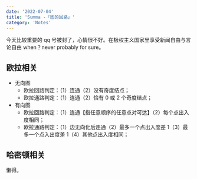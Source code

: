 ```yaml
---
date: '2022-07-04'
title: 'Summa -「图的回路」'
category: 'Notes'
---
```


今天比较重要的 qq 号被封了，心情很不好。在极权主义国家里享受新闻自由与言论自由 when？never probably for sure。

## 欧拉相关

- 无向图
  - 欧拉回路判定：（1）连通（2）没有奇度结点；
  - 欧拉通路判定：（1）连通（2）恰有 $0$ 或 $2$ 个奇度结点；
- 有向图
  - 欧拉回路判定：（1）连通【指任意顺序的任意点对可达】（2）每个点出入度相同；
  - 欧拉通路判定：（1）边无向化后连通（2）最多一个点出入度差 $1$（3）最多一个点入出度差 $1$（4）其他点出入度相同；

## 哈密顿相关

懒得。